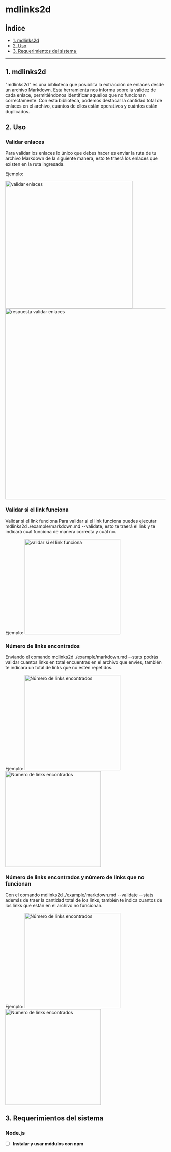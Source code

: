 # mdlinks2d

## Índice

* [1. mdlinks2d](#1-mdlinks2d)
* [2. Uso](#2-Uso)
* [3. Requerimientos del sistema ](#3-Requerimientos-del-sistema )

***

## 1. mdlinks2d

"mdlinks2d" es una biblioteca que posibilita la extracción de enlaces desde
un archivo Markdown. Esta herramienta nos informa sobre la validez de cada
enlace, permitiéndonos identificar aquellos que no funcionan correctamente. 
Con esta biblioteca, podemos destacar la cantidad total de enlaces en el archivo, 
cuántos de ellos están operativos y cuántos están duplicados. 

## 2. Uso

### Validar enlaces

Para validar los enlaces lo único que debes hacer es enviar la ruta de tu archivo
Markdown de la siguiente manera, esto te traerá los enlaces que existen en la ruta
ingresada.

Ejemplo:

<img width="400" alt="validar enlaces" src="https://github.com/DianaJ-Dev/DEV010-md-links/blob/feature/funciones-Hito1/Imagenes/Mostrar%20links.png">
<img width="600" alt="respuesta validar enlaces" src="https://github.com/DianaJ-Dev/DEV010-md-links/blob/feature/funciones-Hito1/Imagenes/Mostrar%20links%202.png">

### Validar si el link funciona 

Validar si el link funciona Para validar si el link funciona puedes ejecutar 
mdlinks2d ./example/markdown.md --validate, esto te traerá el link y 
te indicará cuál funciona de manera correcta y cuál no. 

Ejemplo:
<img width="300" alt="validar si el link funciona" src="https://github.com/DianaJ-Dev/DEV010-md-links/blob/feature/funciones-Hito1/Imagenes/--validate%202.png">

### Número de links encontrados 

Enviando el comando mdlinks2d ./example/markdown.md --stats podrás validar cuantos
links en total encuentras en el archivo que envíes, también te indicara un total 
de links que no estén repetidos.

Ejemplo:
<img width="300" alt="Número de links encontrados " src="https://github.com/DianaJ-Dev/DEV010-md-links/blob/feature/funciones-Hito1/Imagenes/--stats.png">
<img width="300" alt="Número de links encontrados " src="https://github.com/DianaJ-Dev/DEV010-md-links/blob/feature/funciones-Hito1/Imagenes/--%20stats.png">

###  Número de links encontrados y número de links que no funcionan

Con el comando mdlinks2d ./example/markdown.md --validate --stats además de
traer la cantidad total de los links, también  te indica cuantos de los
links que están en el archivo no funcionan.

Ejemplo: 
<img width="300" alt="Número de links encontrados " src="https://github.com/DianaJ-Dev/DEV010-md-links/blob/feature/funciones-Hito1/Imagenes/--validate%20--stats.png">
<img width="300" alt="Número de links encontrados " src="https://github.com/DianaJ-Dev/DEV010-md-links/blob/feature/funciones-Hito1/Imagenes/--validate%20--%20stats.png">

## 3. Requerimientos del sistema 

### Node.js

- [ ] **Instalar y usar módulos con npm**
